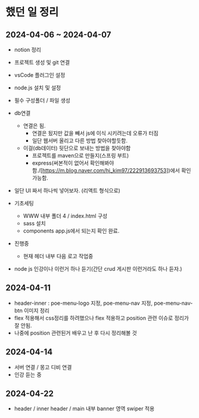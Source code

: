 # 했던 일 정리

## 2024-04-06 ~ 2024-04-07

- notion 정리
- 프로젝트 생성 및 git 연결
- vsCode 플러그인 설정
- node.js 설치 및 설정
- 필수 구성폴더 / 파일 생성
- db연결
  - 연결은 됨.
    - 연결은 됬지만 값을 빼서 js에 이식 시키려는데 오류가 터짐
    - 일단 웹서버 올리고 다른 방법 찾아야할듯함.
  - 이걸(db데이터) 뒷단으로 보내는 방법을 찾아야함
    - 프로젝트를 maven으로 만들지(스프링 부트)
    - express(써본적이 없어서 확인해봐야함./[https://m.blog.naver.com/hj_kim97/222913693753])에서 확인 가능함.
- 일단 UI 짜서 하나씩 넣어보자. (리액트 형식으로)

- 기초세팅

  - WWW 내부 폴더 4 / index.html 구성
  - sass 설치
  - components app.js에서 되는지 확인 완료.

- 진행중

  - 현재 헤더 내부 다음 로고 작업중

- node js 인강이나 이런거 하나 듣기(간단 crud 게시판 이런거라도 하나 듣자.)

## 2024-04-11

- header-inner : poe-menu-logo 지정, poe-menu-nav 지정, poe-menu-nav-btn 이미지 정리
- flex 적용해서 css정리를 하려했으나 flex 적용하고 position 관련 이슈로 정리가 잘 안됨.
- 나중에 position 관련된거 배우고 난 후 다시 정리해볼 것

## 2024-04-14

- 서버 연결 / 몽고 디비 연결
- 인강 듣는 중

## 2024-04-22

- header / inner header / main 내부 banner 영역 swiper 적용
